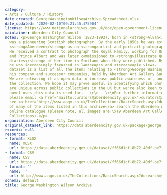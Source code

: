 ```yaml
---
category:
- Arts / Culture / History
date_created: GeorgeWashingtonWilsonArchive-Spreadsheet.xlsx
date_updated: '2020-02-10T09:21:45.475904'
license: https://www.nationalarchives.gov.uk/doc/open-government-licence/version/3/
maintainer: Aberdeen City Council
notes: <p>George Washington Wilson (1823-1893), born in <strong>Alvah</strong>, Aberdeenshire,
  was a pioneering Scottish photographer. By the early 1850s he was established in
  <strong>Aberdeen</strong> as an <strong>artist and portrait photographer</strong>.
  He received a contract to photograph the Royal Family, working for Queen Victoria
  and Prince Albert and was later commissioned to <strong>illustrate Queen Victoria\u2019s
  diaries</strong> of her time in Scotland when they were published. By the 1860s
  he was increasingly focussed on landscapes and stereoscopic views.   \r\n   \r\nThis
  dataset is a list of all the items relating to <strong>George Washington Wilson</strong>,
  his company and successor companies, held by Aberdeen Art Gallery &amp; Museums.
  We are releasing it as open data to increase public awareness of, and access to,
  the collection. We hope it may prove useful in identifying which photographic images
  are unique across public collections in the UK but we're also keen to hear of any
  novel uses this data is used for.   \r\n   \r\nFor further information or discussion,
  please email <a href="mailto:curators@aberdeencity.gov.uk">curators@aberdeencity.gov.uk</a>.  To
  see <a href="http://www.aagm.co.uk/TheCollections/BasicSearch.aspx?dosearch=y&amp;Artists=George+Washington+Wilson+and+Company&amp;Title=&amp;chat=">images
  of many of the items listed in this archive</a> search the Aberdeen Art Gallery
  online catalogue (please note, all images are \xa9 Aberdeen Art Gallery &amp; Museums
  Collections).</p>
organization: Aberdeen City Council
original_dataset_link: https://data.aberdeencity.gov.uk/package/george-washington-wilson
records: null
resources:
- format: XLSX
  name: XLSX
  url: https://data.aberdeencity.gov.uk/dataset/ff66d1cf-8b72-40df-be7f-6330536aea91/resource/992291f7-7cb0-43ab-bf7b-d266240bdc88/download/georgewashingtonwilsonarchive-spreadsheet.xlsx
- format: CSV
  name: CSV
  url: https://data.aberdeencity.gov.uk/dataset/ff66d1cf-8b72-40df-be7f-6330536aea91/resource/a4de5363-fc23-43e7-8ac0-f8c894ed4b40/download/georgewashingtonwilsonarchive-csv.csv
- format: ''
  name: ''
  url: http://www.aagm.co.uk/TheCollections/BasicSearch.aspx?dosearch=y&Artists=George+Washington+Wilson+and+Company&Title=&chat=
schema: default
title: George Washington Wilson Archive
---
```

